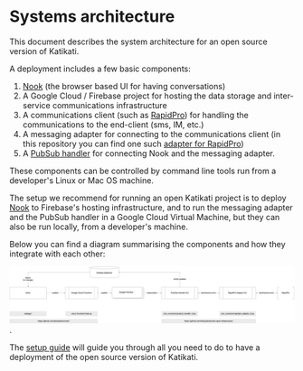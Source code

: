 # Systems architecture

This document describes the system architecture for an open source version of Katikati.

A deployment includes a few basic components:

1. [Nook](https://github.com/larksystems/nook) (the browser based UI for having conversations)
2. A Google Cloud / Firebase project for hosting the data storage and inter-service communications infrastructure
3. A communications client (such as [RapidPro](https://app.rapidpro.io/)) for handling the communications to the end-client (sms, IM, etc.)
4. A messaging adapter for connecting to the communications client (in this repository you can find one such [adapter for RapidPro](/sms_connector/rapidpro_adapter_cli.py))
5. A [PubSub handler](/sms_connector/pubsub_handler_cli.py) for connecting Nook and the messaging adapter.

These components can be controlled by command line tools run from a developer's Linux or Mac OS machine.

The setup we recommend for running an open Katikati project is to deploy [Nook](https://github.com/larksystems/nook) to Firebase's hosting infrastructure,
and to run the messaging adapter and the PubSub handler in a Google Cloud Virtual Machine, but they can also be run locally, from a developer's machine.

Below you can find a diagram summarising the components and how they integrate with each other:

![Katikati open infrastructure architecture](./images/katikati_open_infrastructure_architecture.png).

The [setup guide](./setup_guide.md) will guide you through all you need to do to have a deployment of the open source version of Katikati.
